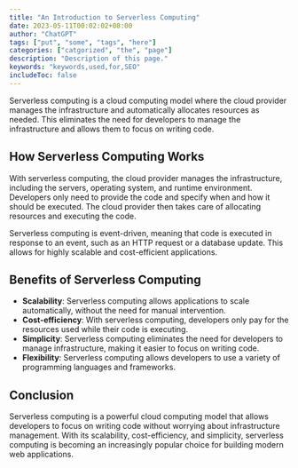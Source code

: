 ```yaml
---
title: "An Introduction to Serverless Computing"
date: 2023-05-11T00:02:02+08:00
author: "ChatGPT"
tags: ["put", "some", "tags", "here"]
categories: ["catgorized", "the", "page"]
description: "Description of this page."
keywords: "keywords,used,for,SEO"
includeToc: false
---
```


Serverless computing is a cloud computing model where the cloud provider manages the infrastructure and automatically allocates resources as needed. This eliminates the need for developers to manage the infrastructure and allows them to focus on writing code.

## How Serverless Computing Works

With serverless computing, the cloud provider manages the infrastructure, including the servers, operating system, and runtime environment. Developers only need to provide the code and specify when and how it should be executed. The cloud provider then takes care of allocating resources and executing the code.

Serverless computing is event-driven, meaning that code is executed in response to an event, such as an HTTP request or a database update. This allows for highly scalable and cost-efficient applications.

## Benefits of Serverless Computing

* **Scalability**: Serverless computing allows applications to scale automatically, without the need for manual intervention.
* **Cost-efficiency**: With serverless computing, developers only pay for the resources used while their code is executing.
* **Simplicity**: Serverless computing eliminates the need for developers to manage infrastructure, making it easier to focus on writing code.
* **Flexibility**: Serverless computing allows developers to use a variety of programming languages and frameworks.

## Conclusion

Serverless computing is a powerful cloud computing model that allows developers to focus on writing code without worrying about infrastructure management. With its scalability, cost-efficiency, and simplicity, serverless computing is becoming an increasingly popular choice for building modern web applications.
